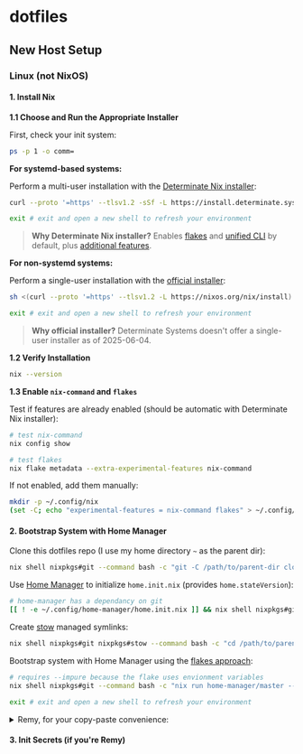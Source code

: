 # dotfiles

## New Host Setup

### Linux (not NixOS)

#### 1. Install Nix

**1.1 Choose and Run the Appropriate Installer**

First, check your init system:

```bash
ps -p 1 -o comm=
```

**For systemd-based systems:**

Perform a multi-user installation with the [Determinate Nix installer](https://zero-to-nix.com/start/install/):

```bash
curl --proto '=https' --tlsv1.2 -sSf -L https://install.determinate.systems/nix | sh -s -- install --determinate --no-confirm
```

```bash
exit # exit and open a new shell to refresh your environment
```

> **Why Determinate Nix installer?** Enables [flakes](https://zero-to-nix.com/concepts/flakes) and [unified CLI](https://zero-to-nix.com/concepts/nix/#unified-cli) by default, plus [additional features](https://github.com/DeterminateSystems/nix-installer/blob/main/README.md#features).

**For non-systemd systems:**

Perform a single-user installation with the [official installer](https://nixos.org/download/#nix-install-linux):

```bash
sh <(curl --proto '=https' --tlsv1.2 -L https://nixos.org/nix/install) --no-daemon
```

```bash
exit # exit and open a new shell to refresh your environment
```

> **Why official installer?** Determinate Systems doesn't offer a single-user installer as of 2025-06-04.

**1.2 Verify Installation**

```bash
nix --version
```

**1.3 Enable `nix-command` and `flakes`**

Test if features are already enabled (should be automatic with Determinate Nix installer):

```bash
# test nix-command
nix config show

# test flakes
nix flake metadata --extra-experimental-features nix-command
```

If not enabled, add them manually:

```bash
mkdir -p ~/.config/nix
(set -C; echo "experimental-features = nix-command flakes" > ~/.config/nix/nix.conf)
```

#### 2. Bootstrap System with Home Manager

Clone this dotfiles repo (I use my home directory `~` as the parent dir):

```bash
nix shell nixpkgs#git --command bash -c "git -C /path/to/parent-dir clone https://orthonormalremy:$(curl -s -u orthonormalremy https://codeberg.org/orthonormalremy/secrets/raw/branch/main/GITHUB_READ_ACCESS_TOKEN)@github.com/orthonormalremy/dotfiles.git"
```

Use [Home Manager](https://github.com/nix-community/home-manager) to initialize `home.init.nix` (provides `home.stateVersion`):

```bash
# home-manager has a dependancy on git
[[ ! -e ~/.config/home-manager/home.init.nix ]] && nix shell nixpkgs#git --command bash -c "nix run home-manager/master -- init --no-flake" && mv ~/.config/home-manager/home.nix ~/.config/home-manager/home.init.nix
```

Create [stow](https://www.gnu.org/software/stow/) managed symlinks:

```bash
nix shell nixpkgs#git nixpkgs#stow --command bash -c "cd /path/to/parent-dir/dotfiles && stow -R -t ~ ."
```

Bootstrap system with Home Manager using the [flakes approach](https://nix-community.github.io/home-manager/index.xhtml#sec-flakes-standalone):

```bash
# requires --impure because the flake uses envionment variables
nix shell nixpkgs#git --command bash -c "nix run home-manager/master -- switch --impure"
```

```bash
exit # exit and open a new shell to refresh your environment
```

<details>
<summary>Remy, for your copy-paste convenience:</summary>

```bash
(
    set -euo pipefail
    nix shell nixpkgs#git --command bash -c "git -C ~ clone https://orthonormalremy:$(curl -s -u orthonormalremy https://codeberg.org/orthonormalremy/secrets/raw/branch/main/GITHUB_READ_ACCESS_TOKEN)@github.com/orthonormalremy/dotfiles.git"
    [[ ! -e ~/.config/home-manager/home.init.nix ]] && nix shell nixpkgs#git --command bash -c "nix run home-manager/master -- init --no-flake" && mv ~/.config/home-manager/home.nix ~/.config/home-manager/home.init.nix
    nix shell nixpkgs#git nixpkgs#stow --command bash -c "cd ~/dotfiles && stow -R -t ~ ."
    nix shell nixpkgs#git --command bash -c "nix run home-manager/master -- switch --impure"
)
# exit
```

</details>

#### 3. Init Secrets (if you're Remy)

```

```
